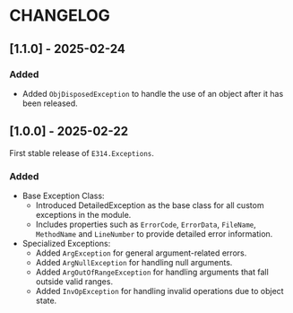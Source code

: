 # CHANGELOG

## [1.1.0] - 2025-02-24

### Added

- Added `ObjDisposedException` to handle the use of an object after it has been released.

## [1.0.0] - 2025-02-22

First stable release of `E314.Exceptions`.

### Added

- Base Exception Class:
  - Introduced DetailedException as the base class for all custom exceptions in the module.
  - Includes properties such as `ErrorCode`, `ErrorData`, `FileName`, `MethodName` and `LineNumber` to provide detailed error information.
- Specialized Exceptions:
  - Added `ArgException` for general argument-related errors.
  - Added `ArgNullException` for handling null arguments.
  - Added `ArgOutOfRangeException` for handling arguments that fall outside valid ranges.
  - Added `InvOpException` for handling invalid operations due to object state.
